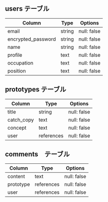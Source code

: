 ## users テーブル

| Column             | Type   | Options     |
| ------------------ | ------ | ----------- |
| email              | string | null: false |
| encrypted_password | string | null: false |
| name               | string | null: false |
| profile            | text   | null: false |
| occupation         | text   | null: false |
| position           | text   | null: false |

## prototypes テーブル

| Column             | Type        | Options     |
| ------------------ | ----------- | ----------- |
| title              | string      | null: false |
| catch_copy         | text        | null: false |
| concept            | text        | null: false |
| user               | references  | null: false |

## comments　テーブル

| Column             | Type        | Options     |
| ------------------ | ----------- | ----------- |
| content            | text        | null: false |
| prototype          | references  | null: false |
| user               | references  | null: false |
